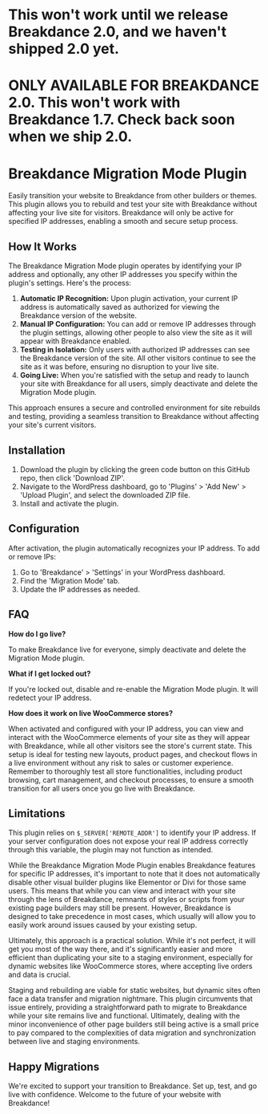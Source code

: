 # This won't work until we release Breakdance 2.0, and we haven't shipped 2.0 yet. 

# ONLY AVAILABLE FOR BREAKDANCE 2.0. This won't work with Breakdance 1.7. Check back soon when we ship 2.0.

# Breakdance Migration Mode Plugin

Easily transition your website to Breakdance from other builders or themes. This plugin allows you to rebuild and test your site with Breakdance without affecting your live site for visitors. Breakdance will only be active for specified IP addresses, enabling a smooth and secure setup process.

## How It Works

The Breakdance Migration Mode plugin operates by identifying your IP address and optionally, any other IP addresses you specify within the plugin's settings. Here's the process:

1. **Automatic IP Recognition:** Upon plugin activation, your current IP address is automatically saved as authorized for viewing the Breakdance version of the website.
2. **Manual IP Configuration:** You can add or remove IP addresses through the plugin settings, allowing other people to also view the site as it will appear with Breakdance enabled.
3. **Testing in Isolation:** Only users with authorized IP addresses can see the Breakdance version of the site. All other visitors continue to see the site as it was before, ensuring no disruption to your live site.
4. **Going Live:** When you're satisfied with the setup and ready to launch your site with Breakdance for all users, simply deactivate and delete the Migration Mode plugin.

This approach ensures a secure and controlled environment for site rebuilds and testing, providing a seamless transition to Breakdance without affecting your site's current visitors.

## Installation

1. Download the plugin by clicking the green code button on this GitHub repo, then click 'Download ZIP'.
2. Navigate to the WordPress dashboard, go to 'Plugins' > 'Add New' > 'Upload Plugin', and select the downloaded ZIP file.
3. Install and activate the plugin.

## Configuration

After activation, the plugin automatically recognizes your IP address. To add or remove IPs:

1. Go to 'Breakdance' > 'Settings' in your WordPress dashboard.
2. Find the 'Migration Mode' tab.
3. Update the IP addresses as needed.

## FAQ

**How do I go live?**

To make Breakdance live for everyone, simply deactivate and delete the Migration Mode plugin.

**What if I get locked out?**

If you're locked out, disable and re-enable the Migration Mode plugin. It will redetect your IP address.

**How does it work on live WooCommerce stores?**

When activated and configured with your IP address, you can view and interact with the WooCommerce elements of your site as they will appear with Breakdance, while all other visitors see the store's current state. This setup is ideal for testing new layouts, product pages, and checkout flows in a live environment without any risk to sales or customer experience. Remember to thoroughly test all store functionalities, including product browsing, cart management, and checkout processes, to ensure a smooth transition for all users once you go live with Breakdance.

## Limitations

This plugin relies on `$_SERVER['REMOTE_ADDR']` to identify your IP address. If your server configuration does not expose your real IP address correctly through this variable, the plugin may not function as intended.

While the Breakdance Migration Mode Plugin enables Breakdance features for specific IP addresses, it's important to note that it does not automatically disable other visual builder plugins like Elementor or Divi for those same users. This means that while you can view and interact with your site through the lens of Breakdance, remnants of styles or scripts from your existing page builders may still be present. However, Breakdance is designed to take precedence in most cases, which usually will allow you to easily work around issues caused by your existing setup.

Ultimately, this approach is a practical solution. While it's not perfect, it will get you most of the way there, and it's significantly easier and more efficient than duplicating your site to a staging environment, especially for dynamic websites like WooCommerce stores, where accepting live orders and data is crucial.

Staging and rebuilding are viable for static websites, but dynamic sites often face a data transfer and migration nightmare. This plugin circumvents that issue entirely, providing a straightforward path to migrate to Breakdance while your site remains live and functional. Ultimately, dealing with the minor inconvenience of other page builders still being active is a small price to pay compared to the complexities of data migration and synchronization between live and staging environments.

## Happy Migrations

We're excited to support your transition to Breakdance. Set up, test, and go live with confidence. Welcome to the future of your website with Breakdance!
